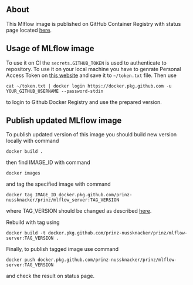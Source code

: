 

## About
This Mlflow image is published on GitHub Container Registry with status page located [here](https://github.com/prinz-nussknacker/prinz/packages/537933).

## Usage of MLflow image
To use it on CI the `secrets.GITHUB_TOKEN` is used to authenticate to repository. To use it on your local machine you have to genrate Personal Access Token on [this website](https://github.com/settings/tokens) and save it to `~/token.txt` file. Then use
```
cat ~/token.txt | docker login https://docker.pkg.github.com -u YOUR_GITHUB_USERNAME --password-stdin
```
to login to Github Docker Registry and use the prepared version.

## Publish updated MLflow image
To publish updated version of this image you should build new version locally with command
```
docker build .
```
then find IMAGE_ID with command
```
docker images
```
and tag the specified image with command
```
docker tag IMAGE_ID docker.pkg.github.com/prinz-nussknacker/prinz/mlflow_server:TAG_VERSION
```
where TAG_VERSION should be changed as described [here](https://semver.org/).

Rebuild with tag using

```
docker build -t docker.pkg.github.com/prinz-nussknacker/prinz/mlflow-server:TAG_VERSION .
```

Finally, to publish tagged image use command
```
docker push docker.pkg.github.com/prinz-nussknacker/prinz/mlflow-server:TAG_VERSION
```
and check the result on status page.
